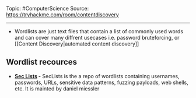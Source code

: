 Topic: #ComputerScience 
Source: https://tryhackme.com/room/contentdiscovery

---
- Wordlists are just text files that contain a list of commonly used words and can cover many diffrent usecases i.e. password bruteforcing, or [[Content Discovery|automated content discovery]]

## Wordlist recources
- **[Sec Lists](https://github.com/danielmiessler/SecLists) -** SecLists is the a repo of wordlists containing usernames, passwords, URLs, sensitive data patterns, fuzzing payloads, web shells, etc. It is mainted by daniel miessler